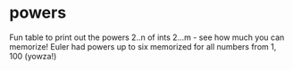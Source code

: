 # powers
Fun table to print out the powers 2..n of ints 2...m - see how much you can memorize! Euler had powers up to six memorized for all numbers from 1, 100 (yowza!)
